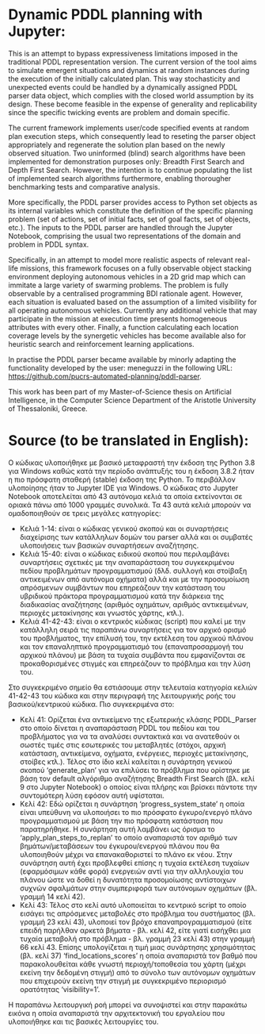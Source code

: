 # Dynamic PDDL planning with Jupyter:

This is an attempt to bypass expressiveness limitations imposed in the traditional PDDL representation version. The current version of the tool aims to simulate emergent situations and dynamics at random instances during the execution of the initially calculated plan. This way stochasticity and unexpected events could be handled by a dynamically assigned PDDL parser data object, which complies with the closed world assumption by its design. These become feasible in the expense of generality and replicability since the specific twicking events are problem and domain specific.

The current framework implements user/code specified events at random plan execution steps, which consequently lead to reseting the parser object appropriately and regenerate the solution plan based on the newly observed situation. Two uninformed (blind) search algorithms have been implemented for demonstration purposes only: Breadth First Search and Depth First Search. However, the intention is to continue populating the list of implemented search algorithms furthermore, enabling thorougher benchmarking tests and comparative analysis.

More specifically, the PDDL parser provides access to Python set objects as its internal variables which constitute the definition of the specific planning problem (set of actions, set of initial facts, set of goal facts, set of objects, etc.). The inputs to the PDDL parser are handled through the Jupyter Notebook, comprising the usual two representations of the domain and problem in PDDL syntax.

Specifically, in an attempt to model more realistic aspects of relevant real-life missions, this framework focuses on a fully observable object stacking environment deploying autonomous vehicles in a 2D grid map which can immitate a large variety of swarming problems. The problem is fully observable by a centralised programming BDI rationale agent. However, each situation is evaluated based on the assumption of a limited visibility for all operating autonomous vehicles. Currently any additional vehicle that may participate in the mission at execution time presents homogeneous attributes with every other. Finally, a function calculating each location coverage levels by the synergetic vehicles has become available also for heuristic search and reinforcement learning applications. 

In practise the PDDL parser became available by minorly adapting the functionality developed by the user: meneguzzi in the following URL: https://github.com/pucrs-automated-planning/pddl-parser.

This work has been part of my Master-of-Science thesis on Artificial Intelligence, in the Computer Science Department of the Aristotle University of Thessaloniki, Greece.

# Source (to be translated in English):
Ο κώδικας υλοποιήθηκε με βασικό μεταφραστή την έκδοση της Python 3.8 για Windows καθώς κατά την περίοδο ανάπτυξής του η έκδοση 3.8.2 ήταν η πιο πρόσφατη σταθερή (stable) έκδοση της Python. Το περιβάλλον υλοποίησης ήταν το Jupyter IDE για Windows. Ο κώδικας στο Jupyter Notebook αποτελείται από 43 αυτόνομα κελιά τα οποία εκτείνονται σε οριακά πάνω από 1000 γραμμές συνολικά. Τα 43 αυτά κελιά μπορούν να ομαδοποιηθούν σε τρεις μεγάλες κατηγορίες:
+ Κελιά 1-14: είναι ο κώδικας γενικού σκοπού και οι συναρτήσεις διαχείρισης των κατάλληλων δομών του parser αλλά και οι συμβατές υλοποιήσεις των βασικών συναρτήσεων αναζήτησης.
+ Κελιά 15-40: είναι ο κώδικας ειδικού σκοπού που περιλαμβάνει συναρτήσεις σχετικές με την αναπαράσταση του συγκεκριμένου πεδίου προβλημάτων προγραμματισμού (δλδ. συλλογή και στοίβαξη αντικειμένων από αυτόνομα οχήματα) αλλά και με την προσομοίωση απρόσμενων συμβάντων που επηρεάζουν την κατάσταση του υβριδικού πράκτορα προγραμματισμού κατά την διάρκεια της διαδικασίας αναζήτησης (αριθμός οχημάτων, αριθμός αντικειμένων, περιοχές μετακίνησης και γνωστός χάρτης, κτλ.).
+ Κελιά 41-42-43: είναι ο κεντρικός κώδικας (script) που καλεί με την κατάλληλη σειρά τις παραπάνω συναρτήσεις για τον αρχικό ορισμό του προβλήματος, την επίλυσή του, την εκτέλεση του αρχικού πλάνου και τον επαναληπτικό προγραμματισμό του (επαναπροσαρμογή του αρχικού πλάνου) με βάση τα τυχαία συμβάντα που εμφανίζονται σε προκαθορισμένες στιγμές και επηρεάζουν το πρόβλημα και την λύση του.

Στο συγκεκριμένο σημείο θα εστιάσουμε στην τελευταία κατηγορία κελιών 41-42-43 του κώδικα και στην περιγραφή της λειτουργικής ροής του βασικού/κεντρικού κώδικα. Πιο συγκεκριμένα στο:
+ Κελί 41: Ορίζεται ένα αντικείμενο της εξωτερικής κλάσης PDDL_Parser στο οποίο δίνεται η αναπαράσταση PDDL του πεδίου και του προβλήματος για να τα αναλύσει συντακτικά και να ανατεθούν οι σωστές τιμές στις εσωτερικές του μεταβλητές (στόχοι, αρχική κατάσταση, αντικείμενα, οχήματα, ενέργειες, περιοχές μετακίνησης, στοίβες κτλ.). Τέλος στο ίδιο κελί καλείται η συνάρτηση γενικού σκοπού ‘generate_plan’ για να επιλύσει το πρόβλημα που ορίστηκε με βάση τον default αλγόριθμο αναζήτησης Breadth First Search (βλ. κελί 9 στο Jupyter Notebook) ο οποίος είναι πλήρης και βρίσκει πάντοτε την συντομότερη λύση εφόσον αυτή υφίσταται.
+ Κελί 42: Εδώ ορίζεται η συνάρτηση ‘progress_system_state’ η οποία είναι υπεύθυνη να υλοποιήσει το πιο πρόσφατο έγκυρο/ενεργό πλάνο προγραμματισμού με βάση την πιο πρόσφατη κατάσταση που παρατηρήθηκε. Η συνάρτηση αυτή λαμβάνει ως όρισμα το ‘apply_plan_steps_to_replan’ το οποίο αναπαριστά τον αριθμό των βημάτων/μεταβάσεων του έγκυρου/ενεργού πλάνου που θα υλοποιηθούν μέχρι να επανακαθοριστεί το πλάνο εκ νέου. Στην συνάρτηση αυτή έχει προβλεφθεί επίσης η τυχαία εκτέλεση τυχαίων (εφαρμόσιμων κάθε φορά) ενεργειών αντί για την αλληλουχία του πλάνου ώστε να δοθεί η δυνατότητα προσομοίωσης αντίστοιχων συχνών σφαλμάτων στην συμπεριφορά των αυτόνομων οχημάτων (βλ. γραμμή 14 κελί 42).
+ Κελί 43: Τέλος στο κελί αυτό υλοποιείται το κεντρικό script το οποίο εισάγει τις απρόσμενες μεταβολές στο πρόβλημα του συστήματος (βλ. γραμμή 23 κελί 43), υλοποιεί τον βρόχο επαναπρογραμματισμού (είτε επειδή παρήλθαν αρκετά βήματα - βλ. κελί 42, είτε γιατί εισήχθει μια τυχαία μεταβολή στο πρόβλημα - βλ. γραμμή 23 κελί 43) στην γραμμή 66 κελί 43. Επίσης υπολογίζεται η τιμή μιας συνάρτησης χρησιμότητας (βλ. κελί 37) ‘find_locations_scores’ η οποία αναπαριστά τον βαθμό που παρακολουθείται κάθε γνωστή περιοχή/τοποθεσία του χάρτη (μέχρι εκείνη την δεδομένη στιγμή) από το σύνολο των αυτόνομων οχημάτων που επιχειρούν εκείνη την στιγμή με συγκεκριμένο περιορισμό ορατότητας ‘visibility=1’.

Η παραπάνω λειτουργική ροή μπορεί να συνοψιστεί και στην παρακάτω εικόνα η οποία αναπαριστά την αρχιτεκτονική του εργαλείου που υλοποιήθηκε και τις βασικές λειτουργίες του.
